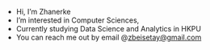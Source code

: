 - Hi, I’m Zhanerke
- I’m interested in Computer Sciences,
- Currently studying Data Science and Analytics in HKPU
- You can reach me out by email @zbeisetay@gmail.com

<!---
itsnoterke/itsnoterke is a ✨ special ✨ repository because its `README.md` (this file) appears on your GitHub profile.
You can click the Preview link to take a look at your changes.
--->
